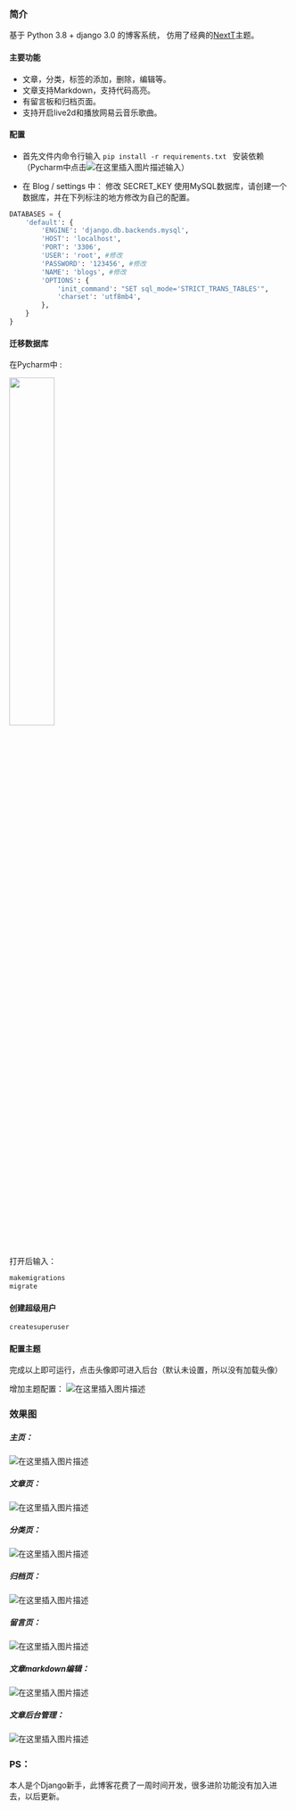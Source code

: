 ### 简介
基于 Python 3.8 + django 3.0 的博客系统， 仿用了经典的[NextT](https://theme-next.js.org/)主题。

#### 主要功能
- 文章，分类，标签的添加，删除，编辑等。
- 文章支持Markdown，支持代码高亮。
- 有留言板和归档页面。
- 支持开启live2d和播放网易云音乐歌曲。

#### 配置
- 首先文件内命令行输入 `pip install -r requirements.txt ` 安装依赖（Pycharm中点击![在这里插入图片描述](https://img-blog.csdnimg.cn/20200710223301923.png)输入）

- 在 Blog / settings 中：
修改 SECRET_KEY
使用MySQL数据库，请创建一个数据库，并在下列标注的地方修改为自己的配置。   
```python
DATABASES = {
    'default': {
        'ENGINE': 'django.db.backends.mysql',
        'HOST': 'localhost',
        'PORT': '3306',
        'USER': 'root',	#修改
        'PASSWORD': '123456', #修改
        'NAME': 'blogs', #修改
        'OPTIONS': {
            'init_command': "SET sql_mode='STRICT_TRANS_TABLES'",
            'charset': 'utf8mb4',
        },
    }
}
```
#### 迁移数据库

 在Pycharm中 :

<img src="https://img-blog.csdnimg.cn/20200710223348705.png?x-oss-process=image/watermark,type_ZmFuZ3poZW5naGVpdGk,shadow_10,text_aHR0cHM6Ly9ibG9nLmNzZG4ubmV0L3FxXzQzNjQwMDA5,size_16,color_FFFFFF,t_70" width="40%">

打开后输入：

```bash
makemigrations
migrate
```
#### 创建超级用户

```bash
createsuperuser
```
#### 配置主题
完成以上即可运行，点击头像即可进入后台（默认未设置，所以没有加载头像）

增加主题配置：
![在这里插入图片描述](https://img-blog.csdnimg.cn/20200710224119534.png?x-oss-process=image/watermark,type_ZmFuZ3poZW5naGVpdGk,shadow_10,text_aHR0cHM6Ly9ibG9nLmNzZG4ubmV0L3FxXzQzNjQwMDA5,size_16,color_FFFFFF,t_70)

### 效果图
##### 主页：
![在这里插入图片描述](https://img-blog.csdnimg.cn/20200710223908444.png?x-oss-process=image/watermark,type_ZmFuZ3poZW5naGVpdGk,shadow_10,text_aHR0cHM6Ly9ibG9nLmNzZG4ubmV0L3FxXzQzNjQwMDA5,size_16,color_FFFFFF,t_70)
##### 文章页：
![在这里插入图片描述](https://img-blog.csdnimg.cn/20200710224238702.png?x-oss-process=image/watermark,type_ZmFuZ3poZW5naGVpdGk,shadow_10,text_aHR0cHM6Ly9ibG9nLmNzZG4ubmV0L3FxXzQzNjQwMDA5,size_16,color_FFFFFF,t_70)
##### 分类页：
![在这里插入图片描述](https://img-blog.csdnimg.cn/20200710224344314.png?x-oss-process=image/watermark,type_ZmFuZ3poZW5naGVpdGk,shadow_10,text_aHR0cHM6Ly9ibG9nLmNzZG4ubmV0L3FxXzQzNjQwMDA5,size_16,color_FFFFFF,t_70)
##### 归档页：
![在这里插入图片描述](https://img-blog.csdnimg.cn/2020071022443624.png?x-oss-process=image/watermark,type_ZmFuZ3poZW5naGVpdGk,shadow_10,text_aHR0cHM6Ly9ibG9nLmNzZG4ubmV0L3FxXzQzNjQwMDA5,size_16,color_FFFFFF,t_70)
##### 留言页：
![在这里插入图片描述](https://img-blog.csdnimg.cn/20200710224518694.png?x-oss-process=image/watermark,type_ZmFuZ3poZW5naGVpdGk,shadow_10,text_aHR0cHM6Ly9ibG9nLmNzZG4ubmV0L3FxXzQzNjQwMDA5,size_16,color_FFFFFF,t_70)
##### 文章markdown编辑：
![在这里插入图片描述](https://img-blog.csdnimg.cn/20200710224654654.png?x-oss-process=image/watermark,type_ZmFuZ3poZW5naGVpdGk,shadow_10,text_aHR0cHM6Ly9ibG9nLmNzZG4ubmV0L3FxXzQzNjQwMDA5,size_16,color_FFFFFF,t_70)
##### 文章后台管理：
![在这里插入图片描述](https://img-blog.csdnimg.cn/20200710224737864.png?x-oss-process=image/watermark,type_ZmFuZ3poZW5naGVpdGk,shadow_10,text_aHR0cHM6Ly9ibG9nLmNzZG4ubmV0L3FxXzQzNjQwMDA5,size_16,color_FFFFFF,t_70)

### PS：
本人是个Django新手，此博客花费了一周时间开发，很多进阶功能没有加入进去，以后更新。
